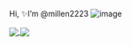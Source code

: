Hi, ✨I’m @millen2223
![image](https://user-images.githubusercontent.com/87771278/129767529-40eec37a-2171-4055-a566-2f2c244a0087.png)

<a href="https://github.com/millen2223/">
<img align="center" src="https://github-readme-stats.vercel.app/api?username=millen2223&&show_icons=true&theme=tokyonight"
     />
 <img align="center" src="https://github-readme-stats.vercel.app/api/top-langs/?username=millen2223&layout=compact&show_icons=true&theme=tokyonight" 
     />
 <a/>










<!---
millen2223/millen2223 is a ✨ special ✨ repository because its `README.md` (this file) appears on your GitHub profile.
You can click the Preview link to take a look at your changes.
important links
https://www.rstudio.com/resources/cheatsheets/ 
https://shiny.rstudio.com/tutorial/
https://shiny.rstudio.com/articles/
https://github.com/echasnovski
--->
